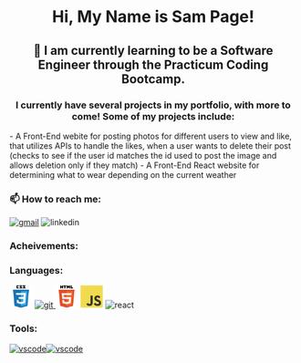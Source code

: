 <h1 align="center">Hi, My Name is Sam Page!</h1>
<h2 align="center">🔭 I am currently learning to be a Software Engineer through the Practicum Coding Bootcamp.</h2>

<h3 align="center"> I currently have several projects in my portfolio, with more to come! Some of my projects include:</h3>
- A Front-End webite for posting photos for different users to view and like, that utilizes APIs to handle the likes, when a user wants to delete their post (checks to see if the user id matches the id used to post the image and allows deletion only if they match)
- A Front-End React website for determining what to wear depending on the current weather

<h3 align="left">📫 How to reach me:</h3>
<p align="left"><a href="sampage4427@gmail.com"><img src="https://www.vectorlogo.zone/logos/gmail/gmail-icon.svg" alt="gmail" width="60" height="60" /></a> <a href"https://www.linkedin.com/in/samuel-page-b07722137/"><img src="https://www.vectorlogo.zone/logos/linkedin/linkedin-icon.svg" alt="linkedin" width="60" height="60"/></p>

<h3 align="left">Acheivements:</h3>

<h3 align="left">Languages:</h3>
<p align="left"> <a href="https://www.w3schools.com/css/" target="_blank" rel="noreferrer"><img src="https://raw.githubusercontent.com/devicons/devicon/master/icons/css3/css3-original-wordmark.svg" alt="css3" width="40" height="40"/></a> <a href="https://git-scm.com/" target="_blank" rel="noreferrer"><img src="https://www.vectorlogo.zone/logos/git-scm/git-scm-icon.svg" alt="git" width="40" height="40"/> </a> <a href="https://www.w3.org/html/" target="_blank" rel="noreferrer"> <img src="https://raw.githubusercontent.com/devicons/devicon/master/icons/html5/html5-original-wordmark.svg" alt="html5" width="40" height="40"/></a> <a href="https://developer.mozilla.org/en-US/docs/Web/JavaScript" target="_blank" rel="noreferrer"><img src="https://raw.githubusercontent.com/devicons/devicon/master/icons/javascript/javascript-original.svg" alt="javascript" width="40" height="40"/></a> <a><img src="https://www.vectorlogo.zone/logos/reactjs/reactjs-icon.svg" alt="react" width="40" height="40" /></a></p>
<h3 align="left">Tools:</h3>
<p align="left"> <a href="https://code.visualstudio.com" target="_blank" rel="noreferrer"><img src="https://upload.vectorlogo.zone/logos/visualstudio_code/images/a4381320-f83c-4a29-9db3-b241c1d096b1.svg" alt="vscode" width="40" height="40" /></a><a href="" target="_blank" rel="noreferrer"><img src="https://camo.githubusercontent.com/9db6f827ce993e7f7c656eb9e2bc88164b327bacfc0d6a3bb7952803f3715e06/68747470733a2f2f696d672e69636f6e73382e636f6d2f636f6c6f722f3234302f3030303030302f696e74656c6c696a2d696465612e706e67" alt="vscode" width="40" height="40" /></a></p>
